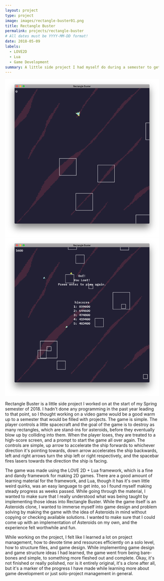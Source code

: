 ```yaml
---
layout: project
type: project
image: images/rectangle-buster01.png
title: Rectangle Buster
permalink: projects/rectangle-buster
# All dates must be YYYY-MM-DD format!
date: 2018-05-09
labels:
  - LOVE2D
  - Lua
  - Game Development
summary: A little side project I had myself do during a semester to get back into programming.
---
```


<div class="ui medium rounded images">
  <img class="ui image" src="../images/rectangle-buster01.png">
  <img class="ui image" src="../images/rectangle-buster02.png ">
</div>

Rectangle Buster is a little side project I worked on at the start of my Spring semester of 2018. I hadn't done any programming in the past year leading to that point, so I thought working on a video game would be a good warm up to a semester that would be filled with projects. The game is simple. The player controls a little spacecraft and the goal of the game is to destroy as many rectangles, which are stand-ins for asteroids, before they eventually blow up by colliding into them. When the player loses, they are treated to a high-score screen, and a prompt to start the game all over again. The controls are simple, up arrow to accelerate the ship forwards to whichever direction it's pointing towards, down arrow accelerates the ship backwards, left and right arrows turn the ship left or right respectively, and the spacebar fires lasers towards the direction the ship is facing. 

The game was made using the LOVE 2D + Lua framework, which is a fine and dandy framework for making 2D games. There are a good amount of learning material for the framework, and Lua, though it has it's own little weird quirks, was an easy language to get into, so I found myself making steady progress as weeks passed. While going through the material, I wanted to make sure that I really understood what was being taught by implementing those ideas into Rectangle Buster. While the game itself is an Asteroids clone, I wanted to immerse myself into game design and problem solving by making the game with the idea of Asteroids in mind without copying or checking available solutions. I wanted to make sure that I could come up with an implementation of Asteroids on my own, and the experience felt worthwhile and fun. 

While working on the project, I felt like I learned a lot on project management, how to devote time and resources efficiently on a solo level, how to structure files, and game design. While implementing game design and game structure ideas I had learned, the game went from being bare-bones and simple, to something more fleshed out and complete. Okay, it's not finished or really polished, nor is it entirely original, it's a clone after all, but it's a marker of the progress I have made while learning more about game development or just solo-project management in general. 


